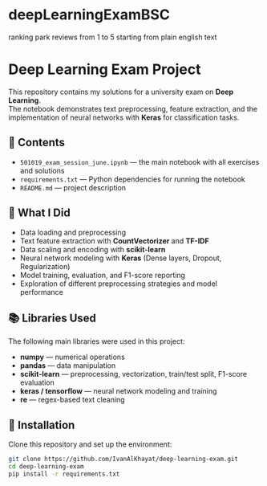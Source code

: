 # deepLearningExamBSC
ranking park reviews from 1 to 5 starting from plain english text

# Deep Learning Exam Project

This repository contains my solutions for a university exam on **Deep Learning**.  
The notebook demonstrates text preprocessing, feature extraction, and the implementation of neural networks with **Keras** for classification tasks.  

## 📂 Contents
- `501019_exam_session_june.ipynb` — the main notebook with all exercises and solutions
- `requirements.txt` — Python dependencies for running the notebook
- `README.md` — project description  

## 🚀 What I Did
- Data loading and preprocessing
- Text feature extraction with **CountVectorizer** and **TF-IDF**
- Data scaling and encoding with **scikit-learn**
- Neural network modeling with **Keras** (Dense layers, Dropout, Regularization)
- Model training, evaluation, and F1-score reporting
- Exploration of different preprocessing strategies and model performance  

## 📚 Libraries Used
The following main libraries were used in this project:
- **numpy** — numerical operations  
- **pandas** — data manipulation  
- **scikit-learn** — preprocessing, vectorization, train/test split, F1-score evaluation  
- **keras / tensorflow** — neural network modeling and training  
- **re** — regex-based text cleaning  


## 🔧 Installation
Clone this repository and set up the environment:

```bash
git clone https://github.com/IvanAlKhayat/deep-learning-exam.git
cd deep-learning-exam
pip install -r requirements.txt
